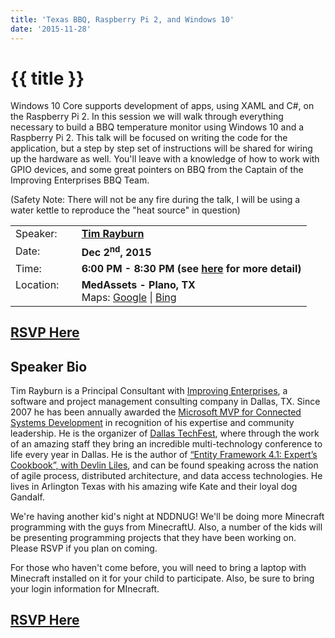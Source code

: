 ```yaml
---
title: 'Texas BBQ, Raspberry Pi 2, and Windows 10'
date: '2015-11-28'
---
```

# {{ title }}

Windows 10 Core supports development of apps, using XAML and C#, on the Raspberry Pi 2. In this session we will walk through everything necessary to build a BBQ temperature monitor using Windows 10 and a Raspberry Pi 2. This talk will be focused on writing the code for the application, but a step by step set of instructions will be shared for wiring up the hardware as well. You'll leave with a knowledge of how to work with GPIO devices, and some great pointers on BBQ from the Captain of the Improving Enterprises BBQ Team.

(Safety Note: There will not be any fire during the talk, I will be using a water kettle to reproduce the "heat source" in question)

<table><tbody><tr><td>Speaker:</td><td>&nbsp;</td><td><b><a title="Tim Rayburn" target="_blank" href="http://timrayburn.net/">Tim Rayburn</a></b></td></tr><tr><td>Date:</td><td>&nbsp;</td><td><b>Dec 2<sup>nd</sup>, 2015</b></td></tr><tr><td valign="top">Time:</td><td>&nbsp;</td><td><b>6:00 PM - 8:30 PM (see <a title="Location" href="../../location/index.html">here</a> for more detail)</b></td></tr><tr><td valign="top">Location:</td><td>&nbsp;</td><td><b>MedAssets - Plano, TX</b><br>Maps: <a title="Google" target="_blank" href="https://goo.gl/maps/1OyNE">Google</a> | <a title="Bing" target="_blank" href="http://binged.it/1afBEJ9">Bing</a></td></tr></tbody></table>

## [RSVP Here](https://www.eventbrite.com/e/texas-bbq-raspberry-pi-2-and-windows-10-tickets-19764799046)

## Speaker Bio

Tim Rayburn is a Principal Consultant with [Improving Enterprises](http://improvingenterprises.com), a software and project management consulting company in Dallas, TX. Since 2007 he has been annually awarded the [Microsoft MVP for Connected Systems Development](http://microsoft.com/mvp) in recognition of his expertise and community leadership. He is the organizer of [Dallas TechFest](http://DallasTechFest.com), where through the work of an amazing staff they bring an incredible multi-technology conference to life every year in Dallas. He is the author of [“Entity Framework 4.1: Expert’s Cookbook”, with Devlin Liles](http://www.packtpub.com/entity-framework-4-1-experts-test-driven-development-architecture-cookbook/book), and can be found speaking across the nation of agile process, distributed architecture, and data access technologies. He lives in Arlington Texas with his amazing wife Kate and their loyal dog Gandalf.

We're having another kid's night at NDDNUG! We'll be doing more Minecraft programming with the guys from MinecraftU. Also, a number of the kids will be presenting programming projects that they have been working on. Please RSVP if you plan on coming.

For those who haven't come before, you will need to bring a laptop with Minecraft installed on it for your child to participate. Also, be sure to bring your login information for MInecraft.

## [RSVP Here](https://www.eventbrite.com/e/nddnug-kids-night-tickets-19764952505)
    
